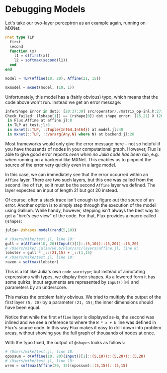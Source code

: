 # Debugging Models

Let's take our two-layer perceptron as an example again, running on MXNet:

```julia
@net type TLP
  first
  second
  function (x)
    l1 = σ(first(x))
    l2 = softmax(second(l1))
  end
end

model = TLP(Affine(10, 20), Affine(21, 15))

mxmodel = mxnet(model, (10, 1))
```

Unfortunately, this model has a (fairly obvious) typo, which means that the code above won't run. Instead we get an error message:

```julia
InferShape Error in dot5: [20:37:39] src/operator/./matrix_op-inl.h:271:
Check failed: (lshape[1]) == (rshape[0]) dot shape error: (15,21) X (20,1)
 in Flux.Affine at affine.jl:8
 in TLP at test.jl:6
 in mxnet(::TLP, ::Tuple{Int64,Int64}) at model.jl:40
 in mxnet(::TLP, ::Vararg{Any,N} where N) at backend.jl:20
```

Most frameworks would only give the error message here – not so helpful if you have thousands of nodes in your computational graph. However, Flux is able to give good error reports *even when no Julia code has been run*, e.g. when running on a backend like MXNet. This enables us to pinpoint the source of the error very quickly even in a large model.

In this case, we can immediately see that the error occurred within an `Affine` layer. There are two such layers, but this one was called from the second line of `TLP`, so it must be the second `Affine` layer we defined. The layer expected an input of length 21 but got 20 instead.

Of course, often a stack trace isn't enough to figure out the source of an error. Another option is to simply step through the execution of the model using Gallium. While handy, however, stepping isn't always the best way to get a "bird's eye view" of the code. For that, Flux provides a macro called `@shapes`:

```julia
julia> @shapes model(rand(5,10))

# /Users/mike/test.jl, line 18:
gull = σ(Affine(10, 20)(Input()[1]::(5,10))::(5,20))::(5,20)
# /Users/mike/.julia/v0.6/Flux/src/layers/affine.jl, line 8:
lobster = gull * _::(21,15) + _::(1,15)
# /Users/mike/test.jl, line 19:
raven = softmax(lobster)
```

This is a lot like Julia's own `code_warntype`; but instead of annotating expressions with types, we display their shapes. As a lowered form it has some quirks; input arguments are represented by `Input()[N]` and parameters by an underscore.

This makes the problem fairly obvious. We tried to multiply the output of the first layer `(5, 20)` by a parameter `(21, 15)`; the inner dimensions should have been equal.

Notice that while the first `Affine` layer is displayed as-is, the second was inlined and we see a reference to where the `W * x + b` line was defined in Flux's source code. In this way Flux makes it easy to drill down into problem areas, without showing you the full graph of thousands of nodes at once.

With the typo fixed, the output of `@shapes` looks as follows:

```julia
# /Users/mike/test.jl, line 18:
opossum = σ(Affine(10, 20)(Input()[1]::(5,10))::(5,20))::(5,20)
# /Users/mike/test.jl, line 19:
wren = softmax(Affine(20, 15)(opossum)::(5,15))::(5,15)
```
